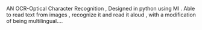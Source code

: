AN OCR-Optical Character Recognition , Designed in python using Ml . Able to read text from images , recognize it and read it aloud , with a modification of being multilingual....
